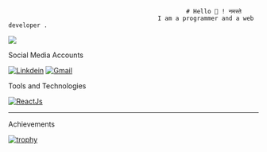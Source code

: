                                                       # Hello 👋 ! नमस्ते 
                                              I am a programmer and a web developer .


![](https://komarev.com/ghpvc/?username=harshgaud&label=PROFILE+VIEWS)


Social Media Accounts 

[![Linkdein](https://github.com/harshgaud/harshgaud/assets/115565374/25d9578e-4f37-4ba7-a39d-afcee660e9e1 "My Linkedin Profile")](https://www.linkedin.com/in/harsh-kumar-b3410b169/)
[![Gmail](https://github.com/harshgaud/harshgaud/assets/115565374/a4c6799c-c51e-401f-b08e-1e614fa3853e "haa mera gmail")](https://mail.google.com/mail/u/0/?tab=rm&ogbl#inbox)

Tools and Technologies 

[![ReactJs](https://camo.githubusercontent.com/268ac512e333b69600eb9773a8f80b7a251f4d6149642a50a551d4798183d621/68747470733a2f2f696d672e736869656c64732e696f2f62616467652f52656163742d3230323332413f7374796c653d666f722d7468652d6261646765266c6f676f3d7265616374266c6f676f436f6c6f723d363144414642)](https://react.dev/learn)


---------------------------------------------------------------------------------------------------------------------------------------------

Achievements 










[![trophy](https://github-profile-trophy.vercel.app/?username=ryo-ma)](https://github.com/ryo-ma/github-profile-trophy)
